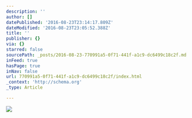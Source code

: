 ```yaml
---
description: ''
author: []
datePublished: '2016-08-23T23:14:17.809Z'
dateModified: '2016-08-23T23:05:52.388Z'
title: ''
publisher: {}
via: {}
starred: false
sourcePath: _posts/2016-08-23-770991a5-0f71-441f-a1c9-dc6499c18c2f.md
inFeed: true
hasPage: true
inNav: false
url: 770991a5-0f71-441f-a1c9-dc6499c18c2f/index.html
_context: 'http://schema.org'
_type: Article

---
```

![](https://the-grid-user-content.s3-us-west-2.amazonaws.com/e89969f6-41e6-401a-b958-f241005034af.jpg)